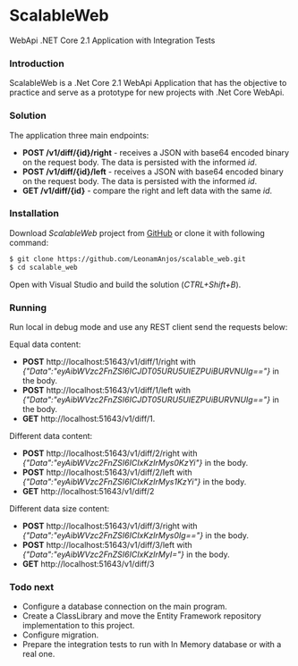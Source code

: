 # ScalableWeb
WebApi .NET Core 2.1 Application with Integration Tests

### Introduction

ScalableWeb is a .Net Core 2.1 WebApi Application that has the objective to practice and serve as a prototype for new projects with .Net Core WebApi.

### Solution
The application three main endpoints:
- __POST /v1/diff/{id}/right__ - receives a JSON with base64 encoded binary on the request body. The data is persisted with the informed _id_.
- __POST /v1/diff/{id}/left__ - receives a JSON with base64 encoded binary on the request body. The data is persisted with the informed _id_.
- __GET /v1/diff/{id}__ - compare the right and left data with the same _id_. 

### Installation
Download _ScalableWeb_ project from [GitHub](https://github.com/LeonamAnjos/scalable_web) or clone it with following command:

```sh
$ git clone https://github.com/LeonamAnjos/scalable_web.git
$ cd scalable_web
```
Open with Visual Studio and build the solution (_CTRL+Shift+B_).

### Running
Run local in debug mode and use any REST client send the requests below:

Equal data content:
- __POST__ http://localhost:51643/v1/diff/1/right with _{"Data":"eyAibWVzc2FnZSI6ICJDT05URU5UIEZPUiBURVNUIg=="}_ in the body.
- __POST__ http://localhost:51643/v1/diff/1/left with _{"Data":"eyAibWVzc2FnZSI6ICJDT05URU5UIEZPUiBURVNUIg=="}_ in the body.
- __GET__ http://localhost:51643/v1/diff/1.


Different data content:
- __POST__ http://localhost:51643/v1/diff/2/right with _{"Data":"eyAibWVzc2FnZSI6ICIxKzIrMys0KzYi"}_ in the body.
- __POST__ http://localhost:51643/v1/diff/2/left with _{"Data":"eyAibWVzc2FnZSI6ICIxKzIrMys1KzYi"}_ in the body.
- __GET__ http://localhost:51643/v1/diff/2

Different data size content:
- __POST__ http://localhost:51643/v1/diff/3/right with _{"Data":"eyAibWVzc2FnZSI6ICIxKzIrMys0Ig=="}_ in the body.
- __POST__ http://localhost:51643/v1/diff/3/left with _{"Data":"eyAibWVzc2FnZSI6ICIxKzIrMyI="}_ in the body.
- __GET__ http://localhost:51643/v1/diff/3

### Todo next
- Configure a database connection on the main program. 
- Create a ClassLibrary and move the Entity Framework repository implementation to this project.
- Configure migration.
- Prepare the integration tests to run with In Memory database or with a real one.
